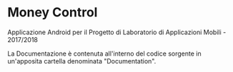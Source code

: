 # Money Control

Applicazione Android per il Progetto di Laboratorio di Applicazioni Mobili - 2017/2018

La Documentazione è contenuta all'interno del codice sorgente in un'apposita cartella denominata "Documentation".
